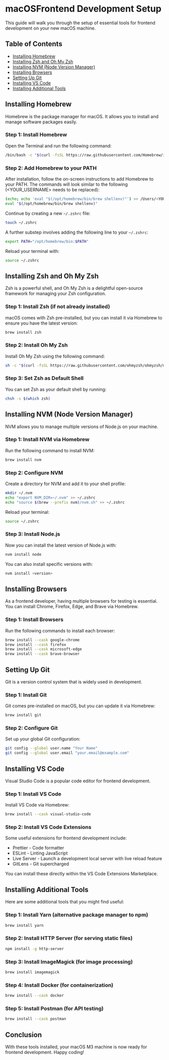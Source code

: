 # macOSFrontend Development Setup

This guide will walk you through the setup of essential tools for frontend development on your new macOS machine.

## Table of Contents
- [Installing Homebrew](#installing-homebrew)
- [Installing Zsh and Oh My Zsh](#installing-zsh-and-oh-my-zsh)
- [Installing NVM (Node Version Manager)](#installing-nvm-node-version-manager)
- [Installing Browsers](#installing-browsers)
- [Setting Up Git](#setting-up-git)
- [Installing VS Code](#installing-vs-code)
- [Installing Additional Tools](#installing-additional-tools)

## Installing Homebrew

Homebrew is the package manager for macOS. It allows you to install and manage software packages easily.

### Step 1: Install Homebrew

Open the Terminal and run the following command:

```sh
/bin/bash -c "$(curl -fsSL https://raw.githubusercontent.com/Homebrew/install/HEAD/install.sh)"
```

### Step 2: Add Homebrew to your PATH

After installation, follow the on-screen instructions to add Homebrew to your PATH. The commands will look similar to the following (<YOUR_USERNAME> needs to be replaced):

```sh
(echo; echo 'eval "$(/opt/homebrew/bin/brew shellenv)"') >> /Users/<YOUR_USERNAME>/.zprofile
eval "$(/opt/homebrew/bin/brew shellenv)"

```
Continue by creating a new `~/.zshrc` file:

```sh
touch ~/.zshrc
```

A further substep involves adding the following line to your `~/.zshrc`:

```sh
export PATH="/opt/homebrew/bin:$PATH"
```

Reload your terminal with:

```sh
source ~/.zshrc
```

## Installing Zsh and Oh My Zsh

Zsh is a powerful shell, and Oh My Zsh is a delightful open-source framework for managing your Zsh configuration.

### Step 1: Install Zsh (if not already installed)

macOS comes with Zsh pre-installed, but you can install it via Homebrew to ensure you have the latest version:

```sh
brew install zsh
```

### Step 2: Install Oh My Zsh

Install Oh My Zsh using the following command:

```sh
sh -c "$(curl -fsSL https://raw.githubusercontent.com/ohmyzsh/ohmyzsh/master/tools/install.sh)"
```

### Step 3: Set Zsh as Default Shell

You can set Zsh as your default shell by running:

```sh
chsh -s $(which zsh)
```

## Installing NVM (Node Version Manager)

NVM allows you to manage multiple versions of Node.js on your machine.

### Step 1: Install NVM via Homebrew

Run the following command to install NVM:

```sh
brew install nvm
```

### Step 2: Configure NVM

Create a directory for NVM and add it to your shell profile:

```sh
mkdir ~/.nvm
echo "export NVM_DIR=~/.nvm" >> ~/.zshrc
echo "source $(brew --prefix nvm)/nvm.sh" >> ~/.zshrc
```

Reload your terminal:

```sh
source ~/.zshrc
```

### Step 3: Install Node.js

Now you can install the latest version of Node.js with:

```sh
nvm install node
```

You can also install specific versions with:

```sh
nvm install <version>
```

## Installing Browsers

As a frontend developer, having multiple browsers for testing is essential. You can install Chrome, Firefox, Edge, and Brave via Homebrew.

### Step 1: Install Browsers

Run the following commands to install each browser:

```sh
brew install --cask google-chrome
brew install --cask firefox
brew install --cask microsoft-edge
brew install --cask brave-browser
```

## Setting Up Git

Git is a version control system that is widely used in development.

### Step 1: Install Git

Git comes pre-installed on macOS, but you can update it via Homebrew:

```sh
brew install git
```

### Step 2: Configure Git

Set up your global Git configuration:

```sh
git config --global user.name "Your Name"
git config --global user.email "your.email@example.com"
```

## Installing VS Code

Visual Studio Code is a popular code editor for frontend development.

### Step 1: Install VS Code

Install VS Code via Homebrew:

```sh
brew install --cask visual-studio-code
```

### Step 2: Install VS Code Extensions

Some useful extensions for frontend development include:

- Prettier - Code formatter
- ESLint - Linting JavaScript
- Live Server - Launch a development local server with live reload feature
- GitLens - Git supercharged

You can install these directly within the VS Code Extensions Marketplace.

## Installing Additional Tools

Here are some additional tools that you might find useful:

### Step 1: Install Yarn (alternative package manager to npm)

```sh
brew install yarn
```

### Step 2: Install HTTP Server (for serving static files)

```sh
npm install -g http-server
```

### Step 3: Install ImageMagick (for image processing)

```sh
brew install imagemagick
```

### Step 4: Install Docker (for containerization)

```sh
brew install --cask docker
```

### Step 5: Install Postman (for API testing)

```sh
brew install --cask postman
```

## Conclusion

With these tools installed, your macOS M3 machine is now ready for frontend development. Happy coding!
